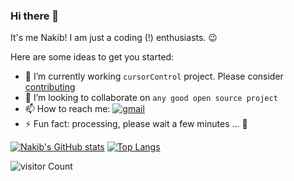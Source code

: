 ### Hi there 👋
It's me Nakib! I am just a coding (!) enthusiasts. 😉  


Here are some ideas to get you started:

- 🔭 I’m currently working `cursorControl` project. Please consider [contributing](https://github.com/nakib103/cursorControl)
- 👯 I’m looking to collaborate on `any good open source project`
- 📫 How to reach me: [![gmail](https://img.shields.io/badge/Gmail-D14836?style=for-the-badge&logo=gmail&logoColor=white)](mailto:syedhossain103@gmail.com)
- ⚡ Fun fact: processing, please wait a few minutes ... 🧠

[![Nakib's GitHub stats](https://github-readme-stats.vercel.app/api?username=nakib103&count_private=true&show_icons=true)](https://github.com/anuraghazra/github-readme-stats)
[![Top Langs](https://github-readme-stats.vercel.app/api/top-langs/?username=nakib103)](https://github.com/anuraghazra/github-readme-stats)

![visitor Count](https://profile-counter.glitch.me/nakib103/count.svg)
